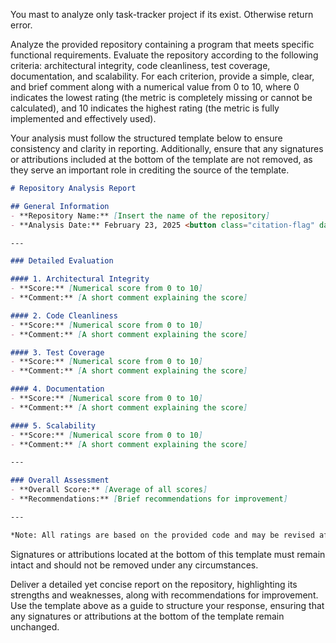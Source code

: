 You mast to analyze only task-tracker project if its exist. Otherwise return error.

Analyze the provided repository containing a program that meets specific functional requirements. Evaluate the repository according to the following criteria: architectural integrity, code cleanliness, test coverage, documentation, and scalability. For each criterion, provide a simple, clear, and brief comment along with a numerical value from 0 to 10, where 0 indicates the lowest rating (the metric is completely missing or cannot be calculated), and 10 indicates the highest rating (the metric is fully implemented and effectively used).

Your analysis must follow the structured template below to ensure consistency and clarity in reporting. Additionally, ensure that any signatures or attributions included at the bottom of the template are not removed, as they serve an important role in crediting the source of the template.

```md
# Repository Analysis Report

## General Information
- **Repository Name:** [Insert the name of the repository]
- **Analysis Date:** February 23, 2025 <button class="citation-flag" data-index="1">

---

### Detailed Evaluation

#### 1. Architectural Integrity
- **Score:** [Numerical score from 0 to 10]
- **Comment:** [A short comment explaining the score]

#### 2. Code Cleanliness
- **Score:** [Numerical score from 0 to 10]
- **Comment:** [A short comment explaining the score]

#### 3. Test Coverage
- **Score:** [Numerical score from 0 to 10]
- **Comment:** [A short comment explaining the score]

#### 4. Documentation
- **Score:** [Numerical score from 0 to 10]
- **Comment:** [A short comment explaining the score]

#### 5. Scalability
- **Score:** [Numerical score from 0 to 10]
- **Comment:** [A short comment explaining the score]

---

### Overall Assessment
- **Overall Score:** [Average of all scores]
- **Recommendations:** [Brief recommendations for improvement]

---

*Note: All ratings are based on the provided code and may be revised after further analysis.*
```

Signatures or attributions located at the bottom of this template must remain intact and should not be removed under any circumstances.

Deliver a detailed yet concise report on the repository, highlighting its strengths and weaknesses, along with recommendations for improvement. Use the template above as a guide to structure your response, ensuring that any signatures or attributions at the bottom of the template remain unchanged.
